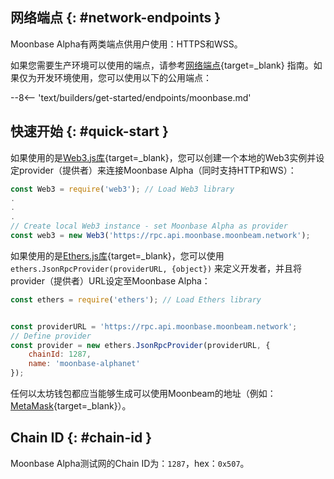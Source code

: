 ## 网络端点 {: #network-endpoints }

Moonbase Alpha有两类端点供用户使用：HTTPS和WSS。

如果您需要生产环境可以使用的端点，请参考[网络端点](/builders/get-started/endpoints/#endpoint-providers){target=_blank} 指南。如果仅为开发环境使用，您可以使用以下的公用端点：

--8<-- 'text/builders/get-started/endpoints/moonbase.md'

## 快速开始 {: #quick-start }  

如果使用的是[Web3.js库](/builders/build/eth-api/libraries/web3js){target=_blank}，您可以创建一个本地的Web3实例并设定provider（提供者）来连接Moonbase Alpha（同时支持HTTP和WS）：

```js
const Web3 = require('web3'); // Load Web3 library
.
.   
.
// Create local Web3 instance - set Moonbase Alpha as provider
const web3 = new Web3('https://rpc.api.moonbase.moonbeam.network'); 
```

如果使用的是[Ethers.js库](/builders/build/eth-api/libraries/ethersjs){target=_blank}，您可以使用`ethers.JsonRpcProvider(providerURL, {object})` 来定义开发者，并且将provider（提供者）URL设定至Moonbase Alpha：

```js
const ethers = require('ethers'); // Load Ethers library


const providerURL = 'https://rpc.api.moonbase.moonbeam.network';
// Define provider
const provider = new ethers.JsonRpcProvider(providerURL, {
    chainId: 1287,
    name: 'moonbase-alphanet'
});
```

任何以太坊钱包都应当能够生成可以使用Moonbeam的地址（例如：[MetaMask](https://metamask.io/){target=_blank}）。

## Chain ID {: #chain-id }

Moonbase Alpha测试网的Chain ID为：`1287`，hex：`0x507`。
